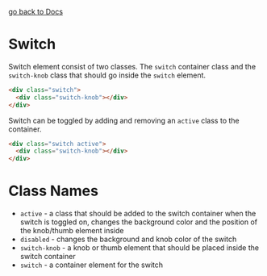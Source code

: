 [go back to Docs](../README.md)

# Switch

Switch element consist of two classes. The `switch` container class and the `switch-knob` class that should go inside the `switch` element.

```html
<div class="switch">
  <div class="switch-knob"></div>
</div>
```

Switch can be toggled by adding and removing an `active` class to the container.

```html
<div class="switch active">
  <div class="switch-knob"></div>
</div>
```

# Class Names

- `active` - a class that should be added to the switch container when the switch is toggled on, changes the background color and the position of the knob/thumb element inside
- `disabled` - changes the background and knob color of the switch
- `switch-knob` - a knob or thumb element that should be placed inside the switch container
- `switch` - a container element for the switch
